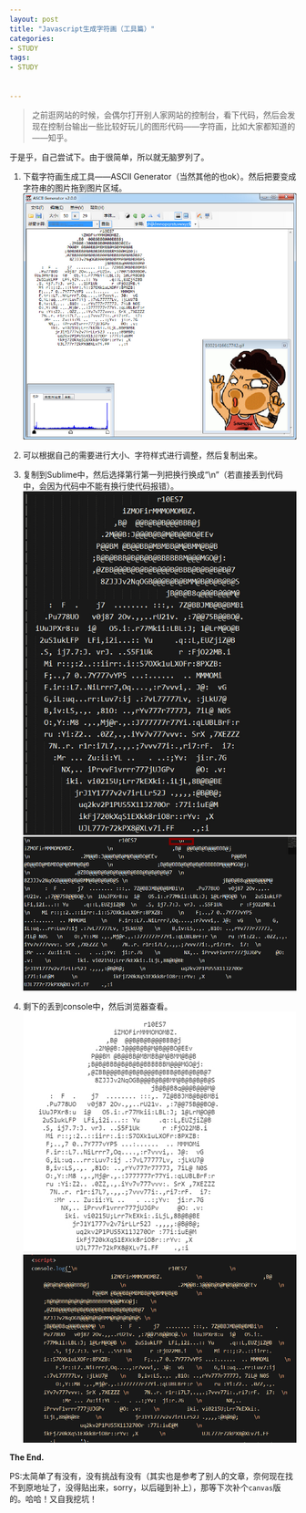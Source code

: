 ```yaml
---
layout: post
title: "Javascript生成字符画（工具篇）"
categories:
- STUDY
tags:
- STUDY


---
```


> 之前逛网站的时候，会偶尔打开别人家网站的控制台，看下代码，然后会发现在控制台输出一些比较好玩儿的图形代码——字符画，比如大家都知道的——知乎。

于是乎，自己尝试下。由于很简单，所以就无脑罗列了。

 1. 下载字符画生成工具——ASCII Generator（当然其他的也ok）。然后把要变成字符串的图片拖到图片区域。
    ![zifu][1]
 2. 可以根据自己的需要进行大小、字符样式进行调整，然后复制出来。
    
 3. 复制到Sublime中，然后选择第行第一列把换行换成“\n”（若直接丢到代码中，会因为代码中不能有换行使代码报错）。
    ![此处输入图片的描述][2]
    ![此处输入图片的描述][3]
 4. 剩下的丢到console中，然后浏览器查看。
    ![此处输入图片的描述][4]
    ![此处输入图片的描述][5]

**The End.**

PS:太简单了有没有，没有挑战有没有（其实也是参考了别人的文章，奈何现在找不到原地址了，没得贴出来，sorry，以后碰到补上），那等下次补个<code>canvas</code>版的。哈哈！又自我挖坑！


  [1]: https://github.com/7demo/7demo.github.io/blob/master/images/zifu1.jpg
  [2]: https://github.com/7demo/7demo.github.io/blob/master/images/zifu2.jpg
  [3]: https://github.com/7demo/7demo.github.io/blob/master/images/zifu3.jpg
  [4]: https://github.com/7demo/7demo.github.io/blob/master/images/zifu4.jpg
  [5]: https://github.com/7demo/7demo.github.io/blob/master/images/zifu5.jpg